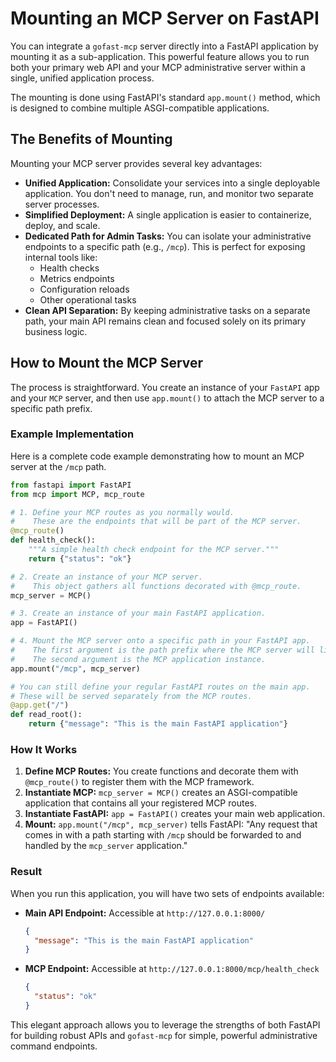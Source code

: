 # Mounting an MCP Server on FastAPI

You can integrate a `gofast-mcp` server directly into a FastAPI application by mounting it as a sub-application. This powerful feature allows you to run both your primary web API and your MCP administrative server within a single, unified application process.

The mounting is done using FastAPI's standard `app.mount()` method, which is designed to combine multiple ASGI-compatible applications.

## The Benefits of Mounting

Mounting your MCP server provides several key advantages:

*   **Unified Application:** Consolidate your services into a single deployable application. You don't need to manage, run, and monitor two separate server processes.
*   **Simplified Deployment:** A single application is easier to containerize, deploy, and scale.
*   **Dedicated Path for Admin Tasks:** You can isolate your administrative endpoints to a specific path (e.g., `/mcp`). This is perfect for exposing internal tools like:
    *   Health checks
    *   Metrics endpoints
    *   Configuration reloads
    *   Other operational tasks
*   **Clean API Separation:** By keeping administrative tasks on a separate path, your main API remains clean and focused solely on its primary business logic.

## How to Mount the MCP Server

The process is straightforward. You create an instance of your `FastAPI` app and your `MCP` server, and then use `app.mount()` to attach the MCP server to a specific path prefix.

### Example Implementation

Here is a complete code example demonstrating how to mount an MCP server at the `/mcp` path.

```python
from fastapi import FastAPI
from mcp import MCP, mcp_route

# 1. Define your MCP routes as you normally would.
#    These are the endpoints that will be part of the MCP server.
@mcp_route()
def health_check():
    """A simple health check endpoint for the MCP server."""
    return {"status": "ok"}

# 2. Create an instance of your MCP server.
#    This object gathers all functions decorated with @mcp_route.
mcp_server = MCP()

# 3. Create an instance of your main FastAPI application.
app = FastAPI()

# 4. Mount the MCP server onto a specific path in your FastAPI app.
#    The first argument is the path prefix where the MCP server will live.
#    The second argument is the MCP application instance.
app.mount("/mcp", mcp_server)

# You can still define your regular FastAPI routes on the main app.
# These will be served separately from the MCP routes.
@app.get("/")
def read_root():
    return {"message": "This is the main FastAPI application"}

```

### How It Works

1.  **Define MCP Routes:** You create functions and decorate them with `@mcp_route()` to register them with the MCP framework.
2.  **Instantiate MCP:** `mcp_server = MCP()` creates an ASGI-compatible application that contains all your registered MCP routes.
3.  **Instantiate FastAPI:** `app = FastAPI()` creates your main web application.
4.  **Mount:** `app.mount("/mcp", mcp_server)` tells FastAPI: "Any request that comes in with a path starting with `/mcp` should be forwarded to and handled by the `mcp_server` application."

### Result

When you run this application, you will have two sets of endpoints available:

*   **Main API Endpoint:** Accessible at `http://127.0.0.1:8000/`
    ```json
    {
      "message": "This is the main FastAPI application"
    }
    ```
*   **MCP Endpoint:** Accessible at `http://127.0.0.1:8000/mcp/health_check`
    ```json
    {
      "status": "ok"
    }
    ```

This elegant approach allows you to leverage the strengths of both FastAPI for building robust APIs and `gofast-mcp` for simple, powerful administrative command endpoints.

